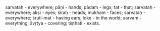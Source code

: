 sarvataḥ - everywhere; pāṇi - hands; pādam - legs; tat - that; sarvataḥ - everywhere; akṣi - eyes; śiraḥ - heads; mukham - faces; sarvataḥ - everywhere; śruti-mat - having ears; loke - in the world; sarvam - everything; āvṛtya - covering; tiṣṭhati - exists.